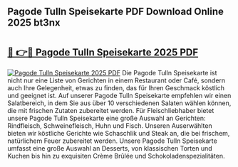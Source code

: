 ## Pagode Tulln Speisekarte PDF Download Online 2025 bt3nx

# <h2><a href="http://gcc0lam.nevu.top/?p=Pagode+Tulln+Speisekarte">🔗 👉🔴 Pagode Tulln Speisekarte 2025 PDF</a></h2>

[![Pagode Tulln Speisekarte 2025 PDF](https://i.imgur.com/dBaPXMq.png)](http://gcc0lam.nevu.top/?p=Pagode+Tulln+Speisekarte)
Die Pagode Tulln Speisekarte ist nicht nur eine Liste von Gerichten in einem Restaurant oder Café, sondern auch Ihre Gelegenheit, etwas zu finden, das für Ihren Geschmack köstlich und geeignet ist. Auf unserer Pagode Tulln Speisekarte empfehlen wir einen Salatbereich, in dem Sie aus über 10 verschiedenen Salaten wählen können, die mit frischen Zutaten zubereitet werden. Für Fleischliebhaber bietet unsere Pagode Tulln Speisekarte eine große Auswahl an Gerichten: Rindfleisch, Schweinefleisch, Huhn und Fisch. Unseren Auserwählten bieten wir köstliche Gerichte wie Schaschlik und Steak an, die bei frischem, natürlichem Feuer zubereitet werden. Unsere Pagode Tulln Speisekarte umfasst eine große Auswahl an Desserts, von klassischen Torten und Kuchen bis hin zu exquisiten Crème Brûlée und Schokoladenspezialitäten.
